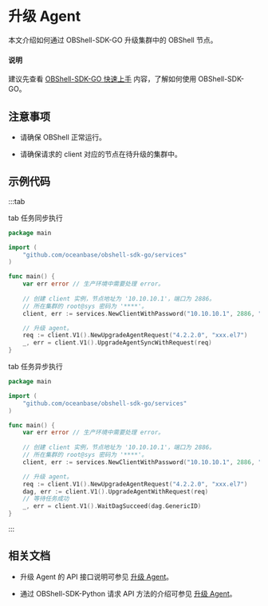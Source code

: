 # 升级 Agent

本文介绍如何通过 OBShell-SDK-GO 升级集群中的 OBShell 节点。

<main id="notice" type='explain'>
  <h4>说明</h4>
  <p>建议先查看 <a href='100.quickstart-of-go.md'>OBShell-SDK-GO 快速上手</a> 内容，了解如何使用 OBShell-SDK-GO。</p>
</main>

## 注意事项

* 请确保 OBShell 正常运行。

* 请确保请求的 client 对应的节点在待升级的集群中。

## 示例代码

:::tab

tab 任务同步执行

```go
package main

import (
    "github.com/oceanbase/obshell-sdk-go/services"
)

func main() {
    var err error // 生产环境中需要处理 error。
    
    // 创建 client 实例，节点地址为 '10.10.10.1'，端口为 2886。
    // 所在集群的 root@sys 密码为 '****'。
    client, err := services.NewClientWithPassword("10.10.10.1", 2886, "***")

    // 升级 agent。
    req := client.V1().NewUpgradeAgentRequest("4.2.2.0", "xxx.el7")
    _, err = client.V1().UpgradeAgentSyncWithRequest(req)
}
```

tab 任务异步执行

```go
package main

import (
    "github.com/oceanbase/obshell-sdk-go/services"
)

func main() {
    var err error // 生产环境中需要处理 error。
    
    // 创建 client 实例，节点地址为 '10.10.10.1'，端口为 2886。
    // 所在集群的 root@sys 密码为 '****'。
    client, err := services.NewClientWithPassword("10.10.10.1", 2886, "***")

    // 升级 agent。
    req := client.V1().NewUpgradeAgentRequest("4.2.2.0", "xxx.el7")
    dag, err := client.V1().UpgradeAgentWithRequest(req)
    // 等待任务成功
    _, err = client.V1().WaitDagSucceed(dag.GenericID)
}
```

:::

## 相关文档

* 升级 Agent 的 API 接口说明可参见 [升级 Agent](../../400.obshell-api-reference/1200.upgrade-agent.md)。

* 通过 OBShell-SDK-Python 请求 API 方法的介绍可参见 [升级 Agent](../100.python/1200.upgrade-agent-of-python.md)。
